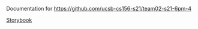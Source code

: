 ---
---

Documentation for <https://github.com/ucsb-cs156-s21/team02-s21-6pm-4>

[Storybook](storybook)

